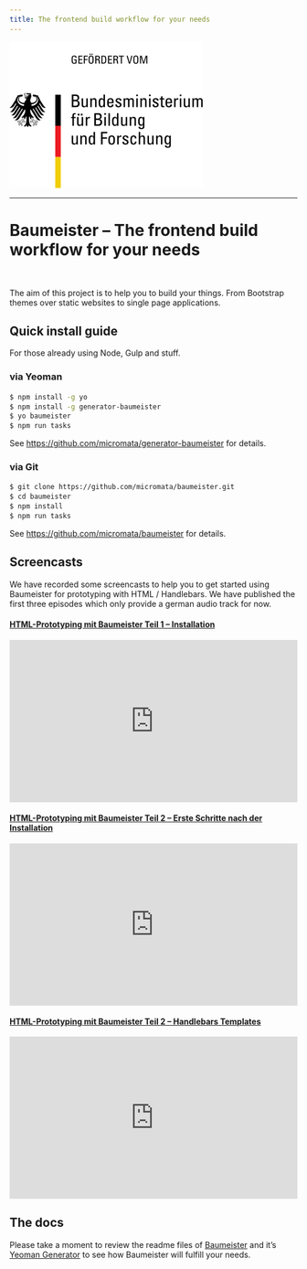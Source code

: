 ```yaml
---
title: The frontend build workflow for your needs
---
```


<img alt="" class="bmbf" src="assets/img/bmbf.svg">

----

<div class="text-center">
	<h1>Baumeister – The frontend build workflow for your needs</h1>
</div>

<p class="text-center logo-wrapper">
	<img alt="" class="logo" src="https://cdn.rawgit.com/micromata/baumeister-media/49bb43d/dist/Baumeister-Logo-Default.svg">
</p>

<p class="lead">The aim of this project is to help you to build your things. From Bootstrap themes over static websites to single page applications.</p>

## Quick install guide

For those already using Node, Gulp and stuff.

### via Yeoman

```bash
$ npm install -g yo
$ npm install -g generator-baumeister
$ yo baumeister
$ npm run tasks
```

See <https://github.com/micromata/generator-baumeister> for details.

### via Git

```bash
$ git clone https://github.com/micromata/baumeister.git
$ cd baumeister
$ npm install
$ npm run tasks
```

See <https://github.com/micromata/baumeister> for details.

## Screencasts

We have recorded some screencasts to help you to get started using Baumeister for prototyping with HTML / Handlebars. We have published the first three episodes which only provide a german audio track for now.

<div class="panel-group" id="accordion" role="tablist" aria-multiselectable="true">
      <div class="panel panel-default">
    <div class="panel-heading" role="tab" id="headingOne">
      <h4 class="panel-title">
        <a role="button" data-toggle="collapse" data-parent="#accordion" href="#collapseOne" aria-expanded="true" aria-controls="collapseOne">
          HTML-Prototyping mit Baumeister Teil 1 – Installation
        </a>
      </h4>
    </div>
    <div id="collapseOne" class="panel-collapse collapse in" role="tabpanel" aria-labelledby="headingOne">
      <div class="panel-body">
        <!-- Begin embed code -->
        <div style="padding:56.25% 0 0 0;position:relative;"><iframe src="https://player.vimeo.com/video/268572516?color=75B7DD&title=0&byline=0&portrait=0" style="position:absolute;top:0;left:0;width:100%;height:100%;" frameborder="0" webkitallowfullscreen mozallowfullscreen allowfullscreen></iframe></div><script src="https://player.vimeo.com/api/player.js"></script>
        <!-- End embed code -->
      </div>
    </div>
  </div>
  <div class="panel panel-default">
    <div class="panel-heading" role="tab" id="headingTwo">
      <h4 class="panel-title">
        <a class="collapsed" role="button" data-toggle="collapse" data-parent="#accordion" href="#collapseTwo" aria-expanded="false" aria-controls="collapseTwo">
          HTML-Prototyping mit Baumeister Teil 2 – Erste Schritte nach der Installation
        </a>
      </h4>
    </div>
    <div id="collapseTwo" class="panel-collapse collapse" role="tabpanel" aria-labelledby="headingTwo">
      <div class="panel-body">
        <!-- Begin embed code -->
        <div style="padding:56.25% 0 0 0;position:relative;"><iframe src="https://player.vimeo.com/video/268574813?color=75B7DD&title=0&byline=0&portrait=0" style="position:absolute;top:0;left:0;width:100%;height:100%;" frameborder="0" webkitallowfullscreen mozallowfullscreen allowfullscreen></iframe></div><script src="https://player.vimeo.com/api/player.js"></script>
        <!-- End embed code -->
      </div>
    </div>
  </div>
  <div class="panel panel-default">
    <div class="panel-heading" role="tab" id="headingThree">
      <h4 class="panel-title">
        <a class="collapsed" role="button" data-toggle="collapse" data-parent="#accordion" href="#collapseThree" aria-expanded="false" aria-controls="collapseThree">
          HTML-Prototyping mit Baumeister Teil 2 – Handlebars Templates
        </a>
      </h4>
    </div>
    <div id="collapseThree" class="panel-collapse collapse" role="tabpanel" aria-labelledby="headingThree">
      <div class="panel-body">
         <!-- Begin embed code -->
        <div style="padding:56.25% 0 0 0;position:relative;"><iframe src="https://player.vimeo.com/video/268576053?color=75B7DD&title=0&byline=0&portrait=0" style="position:absolute;top:0;left:0;width:100%;height:100%;" frameborder="0" webkitallowfullscreen mozallowfullscreen allowfullscreen></iframe></div><script src="https://player.vimeo.com/api/player.js"></script>
        <!-- End embed code -->
      </div>
    </div>
  </div>
</div>

## The docs

Please take a moment to review the readme files of [Baumeister](https://github.com/micromata/baumeister#readme) and it’s [Yeoman Generator](https://github.com/micromata/generator-baumeister#readme) to see how Baumeister will fulfill your needs.
